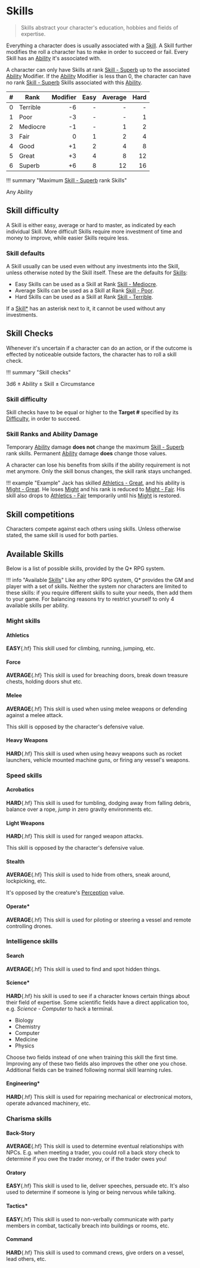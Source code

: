 # Skills

> Skills abstract your character's education, hobbies and fields of expertise.

Everything a character does is usually associated with a
[Skill](/character/skills#skills). A Skill further modifies the roll a character
has to make in order to succeed or fail. Every Skill has an
[Ability](/character#abilities) it's associated with.

A character can only have Skills at rank [Skill -
Superb](/character/skills/#skills) up to the associated
[Ability](/character#abilities) Modifier. If the [Ability](/character#abilities)
Modifier is less than 0, the character can have no rank [Skill -
Superb](/character/skills/#skills) Skills associated with this
[Ability](/character#abilities).

|    # | Rank     | Modifier | Easy | Average | Hard |
|-----:|----------|---------:|-----:|--------:|-----:|
|    0 | Terrible |       -6 |    - |       - |    - |
|    1 | Poor     |       -3 |    - |       - |    1 |
|    2 | Mediocre |       -1 |    - |       1 |    2 |
|    3 | Fair     |        0 |    1 |       2 |    4 |
|    4 | Good     |       +1 |    2 |       4 |    8 |
|    5 | Great    |       +3 |    4 |       8 |   12 |
|    6 | Superb   |       +6 |    8 |      12 |   16 |

!!! summary "Maximum [Skill - Superb](/character/skills/#skills) rank Skills"
    <div class="formula formula-top formula-bottom">
        <span data-bracket-bottom="Ability Modifier">Any Ability</span>
    </div>

## Skill difficulty

A Skill is either easy, average or hard to master, as indicated by each
individual Skill. More difficult Skills require more investment of time and
money to improve, while easier Skills require less.

### Skill defaults

A Skill usually can be used even without any investments into the Skill, unless
otherwise noted by the Skill itself. These are the defaults for
[Skills](/character/skills#skills):

* Easy Skills can be used as a Skill at Rank [Skill -
  Mediocre](/character/skills#skills).
* Average Skills can be used as a Skill at Rank [Skill -
  Poor](/character/skills#skills).
* Hard Skills can be used as a Skill at Rank [Skill -
  Terrible](/character/skills#skills).

If a [Skill*](/character/skills#skills) has an asterisk next to it, it cannot be
used without any investments.


## Skill Checks

Whenever it's uncertain if a character can do an action, or if the outcome is
effected by noticeable outside factors, the character has to roll a skill check.

!!! summary "Skill checks"
    <div class="formula formula-top formula-bottom">
        <span data-bracket-bottom="Base">3d6</span> ±
        <span data-bracket-top="Ability Modifier">Ability</span> ±
        <span data-bracket-bottom="Skill Modifier">Skill</span> ±
        <span data-bracket-top="Perks / Flaws / Race">Circumstance</span>
    </div>

</blockquote>

### Skill difficulty

Skill checks have to be equal or higher to the **Target #** specified by its
[Difficulty](/crisis#difficulty), in order to succeed.

### Skill Ranks and Ability Damage

Temporary [Ability](/character#abilities) damage **does not** change the maximum
[Skill - Superb](/character/skills/#skills) rank skills. Permanent
[Ability](/character#abilities) damage **does** change those values.

A character can lose his benefits from skills if the ability requirement is not
met anymore. Only the skill bonus changes, the skill rank stays unchanged.


!!! example "Example"
    Jack has skilled [Athletics - Great](/character/skills/#skills), and his
    ability is [Might - Great](/character/#might-mi). He loses
    [Might](/character#might-mi) and his rank is reduced to [Might -
    Fair](/character/#might-mi). His skill also drops to [Athletics -
    Fair](/character/skills/#skills) temporarily until his
    [Might](/character#might-mi) is restored.

## Skill competitions

Characters compete against each others using skills. Unless otherwise stated,
the same skill is used for both parties.

## Available Skills

Below is a list of possible skills, provided by the Q* RPG system.

!!! info "Available [Skills](#skills)"
    Like any other RPG system, Q* provides the GM and player with a set of
    skills. Neither the system nor characters are limited to these skills: if
    you require different skills to suite your needs, then add them to your
    game. For balancing reasons try to restrict yourself to only 4 available
    skills per ability.

<div class="left" markdown="1">

### Might skills

#### Athletics

**EASY**{.hf} This skill used for climbing, running, jumping, etc.

#### Force

**AVERAGE**{.hf} This skill is used for breaching doors, break down treasure
chests, holding doors shut etc.

#### Melee

**AVERAGE**{.hf} This skill is used when using melee weapons or defending
against a melee attack.

This skill is opposed by the character's defensive value.

#### Heavy Weapons

**HARD**{.hf} This skill is used when using heavy weapons such as rocket
launchers, vehicle mounted machine guns, or firing any vessel's weapons.

</div>
<div class="right" markdown="1">

### Speed skills

#### Acrobatics

**HARD**{.hf} This skill is used for tumbling, dodging away from falling debris,
balance over a rope, *jump* in zero gravity environments etc.

#### Light Weapons

**HARD**{.hf} This skill is used for ranged weapon attacks.

This skill is opposed by the character's defensive value.

#### Stealth

**AVERAGE**{.hf} This skill is used to hide from others, sneak around,
lockpicking, etc.

It's opposed by the creature's [Perception](/character#perception) value.

#### Operate*

**AVERAGE**{.hf} This skill is used for piloting or steering a vessel and remote
controlling drones.

</div>
<div class="left" markdown="1">

### Intelligence skills

#### Search

**AVERAGE**{.hf} This skill is used to find and spot hidden things.

#### Science*

**HARD**{.hf} his skill is used to see if a character knows certain things about
their field of expertise. Some scientific fields have a direct application too,
e.g. *Science - Computer* to hack a terminal.

* Biology
* Chemistry
* Computer
* Medicine
* Physics

Choose two fields instead of one when training this skill the first time.
Improving any of these two fields also improves the other one you chose.
Additional fields can be trained following normal skill learning rules.

#### Engineering*

**HARD**{.hf} This skill is used for repairing mechanical or electronical
motors, operate advanced machinery, etc.

</div>
<div class="right" markdown="1">

### Charisma skills

#### Back-Story

**AVERAGE**{.hf} This skill is used to determine eventual relationships with
NPCs. E.g. when meeting a trader, you could roll a back story check to determine
if you owe the trader money, or if the trader owes you!

#### Oratory

**EASY**{.hf} This skill is used to lie, deliver speeches, persuade etc. It's
also used to determine if someone is lying or being nervous while talking.

#### Tactics*

**EASY**{.hf} This skill is used to non-verbally communicate with party
members in combat, tactically breach into buildings or rooms, etc.

#### Command

**HARD**{.hf} This skill is used to command crews, give orders on a vessel, lead
others, etc.

</div>
<div class="clearfix"></div>
